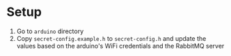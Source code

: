 # Setup

1. Go to `arduino` directory
2. Copy `secret-config.example.h` to `secret-config.h` and update the values based on
    the arduino's WiFi credentials and the RabbitMQ server